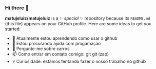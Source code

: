 ### Hi there 👋
**matujeluiz/matujeluiz** is a ✨ _special_ ✨ repository because its `README.md` (this file) appears on your GitHub profile.
Here are some ideas to get you started:
- 🌱 Atualmente estou aprendendo como usar o github
- 🤔 Estou procurando ajuda com progamação
- 💬 Pergunte-me sobre carros
- 📫 Como entrar em contato comigo: git git (zap)
- ⚡ Curiosidade: estamos tentando fazer o nosso trabalho no github
